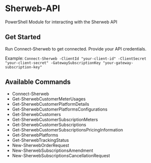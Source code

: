 # Sherweb-API
PowerShell Module for interacting with the Sherweb API

## Get Started
Run Connect-Sherweb to get connected. Provide your API credentials.

Example:
`Connect-Sherweb -ClientId "your-client-id" -ClientSecret "your-client-secret" -GatewaySubscriptionKey "your-gateway-subscription-key"`

## Available Commands
* Connect-Sherweb
* Get-SherwebCustomerMeterUsages
* Get-SherwebCustomerPlatformDetails
* Get-SherwebCustomerPlatformsConfigurations
* Get-SherwebCustomers
* Get-SherwebCustomerSubscriptionMeters
* Get-SherwebCustomerSubscriptions
* Get-SherwebCustomerSubscriptionsPricingInformation
* Get-SherwebPlatforms
* Get-SherwebTrackingStatus
* New-SherwebOrderRequest
* New-SherwebSubscriptionsAmendment
* New-SherwebSubscriptionsCancellationRequest
